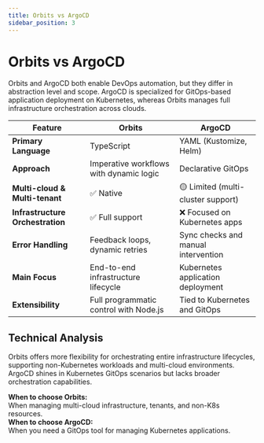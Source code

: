 ```yaml
---
title: Orbits vs ArgoCD
sidebar_position: 3
---
```


# Orbits vs ArgoCD

Orbits and ArgoCD both enable DevOps automation, but they differ in abstraction level and scope. ArgoCD is specialized for GitOps-based application deployment on Kubernetes, whereas Orbits manages full infrastructure orchestration across clouds.

| Feature                        | Orbits                                               | ArgoCD                               |
|--------------------------------|------------------------------------------------------|--------------------------------------|
| **Primary Language**           | TypeScript                                           | YAML (Kustomize, Helm)               |
| **Approach**                   | Imperative workflows with dynamic logic              | Declarative GitOps                   |
| **Multi-cloud & Multi-tenant** | ✅ Native                                             | 🟡 Limited (multi-cluster support)   |
| **Infrastructure Orchestration**| ✅ Full support                                       | ❌ Focused on Kubernetes apps        |
| **Error Handling**             | Feedback loops, dynamic retries                      | Sync checks and manual intervention |
| **Main Focus**                 | End-to-end infrastructure lifecycle                  | Kubernetes application deployment    |
| **Extensibility**              | Full programmatic control with Node.js               | Tied to Kubernetes and GitOps        |

## Technical Analysis  
Orbits offers more flexibility for orchestrating entire infrastructure lifecycles, supporting non-Kubernetes workloads and multi-cloud environments. ArgoCD shines in Kubernetes GitOps scenarios but lacks broader orchestration capabilities.

**When to choose Orbits:**  
When managing multi-cloud infrastructure, tenants, and non-K8s resources.  
**When to choose ArgoCD:**  
When you need a GitOps tool for managing Kubernetes applications.
